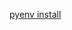 [pyenv install](https://stackoverflow.com/questions/61167699/how-to-use-pip3-or-pip-in-pyenv-for-virtul-python-i-created)

